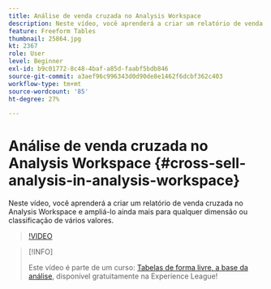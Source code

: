 ```yaml
---
title: Análise de venda cruzada no Analysis Workspace
description: Neste vídeo, você aprenderá a criar um relatório de venda cruzada no Analysis Workspace e ampliá-lo ainda mais para qualquer dimensão ou classificação de vários valores.
feature: Freeform Tables
thumbnail: 25864.jpg
kt: 2367
role: User
level: Beginner
exl-id: b9c01772-8c48-4baf-a85d-faabf5bdb846
source-git-commit: a3aef96c996343d0d90de8e1462f6dcbf362c403
workflow-type: tm+mt
source-wordcount: '85'
ht-degree: 27%

---
```


# Análise de venda cruzada no Analysis Workspace {#cross-sell-analysis-in-analysis-workspace}

Neste vídeo, você aprenderá a criar um relatório de venda cruzada no Analysis Workspace e ampliá-lo ainda mais para qualquer dimensão ou classificação de vários valores.

>[!VIDEO](https://video.tv.adobe.com/v/25864/?quality=12)

>[!INFO]
>
> Este vídeo é parte de um curso: [Tabelas de forma livre, a base da análise](https://experienceleague.adobe.com/?recommended=Analytics-U-1-2020.3&amp;lang=pt-BR), disponível gratuitamente na Experience League!
